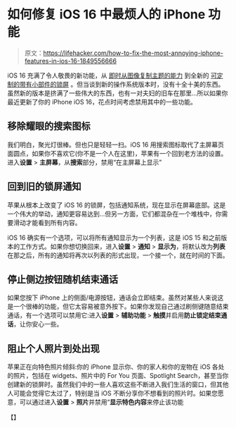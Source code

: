 # 如何修复 iOS 16 中最烦人的 iPhone 功能

> 原文：<https://lifehacker.com/how-to-fix-the-most-annoying-iphone-features-in-ios-16-1849556666>

iOS 16 充满了令人敬畏的新功能，从 [即时从图像复制主题的能力](https://lifehacker.com/apples-new-ios-16-photo-feature-is-straight-up-magic-1849169945) 到全新的 [可定制的带有小部件的锁屏](https://lifehacker.com/all-the-ways-you-can-customize-your-iphone-s-lock-scree-1849310427) 。但当谈到新的操作系统版本时，没有十全十美的东西。虽然新的版本是挤满了一些伟大的东西，也有一对夫妇的旧车在那里...所以如果你最近更新了你的 iPhone iOS 16，花点时间考虑禁用其中的一些功能。



## 移除耀眼的搜索图标

我们明白，聚光灯很棒。但也只是轻轻一扫。iOS 16 用搜索图标取代了主屏幕页面圆点，如果你不喜欢它(你不是一个人在这里)，苹果有一个回到老方法的设置。进入**设置** > **主屏幕**，从**搜索**部分，禁用“在主屏幕上显示”

## 回到旧的锁屏通知

苹果从根本上改变了 iOS 16 的锁屏，包括通知系统，现在显示在屏幕底部。这是一个伟大的举动，通知更容易达到...但另一方面，它们都混杂在一个堆栈中，你需要滑动才能看到所有内容。

iOS 16 确实有一个选项，可以将所有通知显示为一个列表，这是 iOS 15 和之前版本的工作方式。如果你想切换回来，进入**设置** > **通知** > **显示为**，将默认改为**列表**在那之后，所有的通知将再次以列表的形式出现，一个接一个，就在时间的下面。

## 停止侧边按钮随机结束通话

如果您按下 iPhone 上的侧面/电源按钮，通话会立即结束。虽然对某些人来说这是一个很棒的功能，但它太容易被意外按下。如果你发现自己通过刷侧键随意结束通话，有一个选项可以禁用它:进入**设置** > **辅助功能** > **触摸**并启用**防止锁定结束通话**，让你安心一些。

## 阻止个人照片到处出现

苹果正在向特色照片倾斜:你的 iPhone 显示你、你的家人和你的宠物在 iOS 各处的照片，包括在 widgets、照片中的 For You 页面、Spotlight Search，甚至当你创建新的锁屏时。虽然我们中的一些人喜欢这些不断进入我们生活的窗口，但其他人可能会觉得它太过了，特别是当 iOS 不断分享你不想看到的照片时。如果您愿意，可以通过进入**设置** > **照片**并禁用“**显示特色内容**来停止该功能

【】